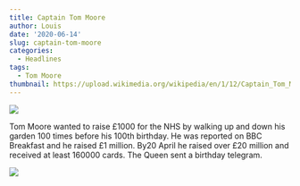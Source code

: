 ```yaml
---
title: Captain Tom Moore
author: Louis
date: '2020-06-14'
slug: captain-tom-moore
categories:
  - Headlines
tags:
  - Tom Moore
thumbnail: https://upload.wikimedia.org/wikipedia/en/1/12/Captain_Tom_Moore_fundraising_walk.jpg
---
```


![](https://raw.githubusercontent.com/europa-ee/news/master/static/figures/tom_moore.jpg)

Tom Moore wanted to raise £1000 for the NHS by walking up and down his garden 100 times before his 100th birthday. He was reported on BBC Breakfast and he raised £1 million. By20 April he raised over £20 million and received at least 160000 cards. The Queen sent a birthday telegram.

![](https://ichef.bbci.co.uk/news/660/cpsprodpb/267C/production/_111825890_image-3.png)

<br>
<br>